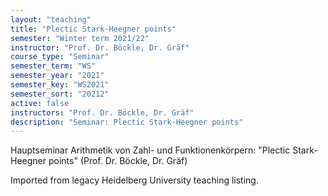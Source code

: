 ```yaml
---
layout: "teaching"
title: "Plectic Stark-Heegner points"
semester: "Winter term 2021/22"
instructor: "Prof. Dr. Böckle, Dr. Gräf"
course_type: "Seminar"
semester_term: "WS"
semester_year: "2021"
semester_key: "WS2021"
semester_sort: "20212"
active: false
instructors: "Prof. Dr. Böckle, Dr. Gräf"
description: "Seminar: Plectic Stark-Heegner points"
---
```


Hauptseminar Arithmetik von Zahl- und Funktionenkörpern: "Plectic Stark-Heegner points" (Prof. Dr. Böckle, Dr. Gräf)

Imported from legacy Heidelberg University teaching listing.